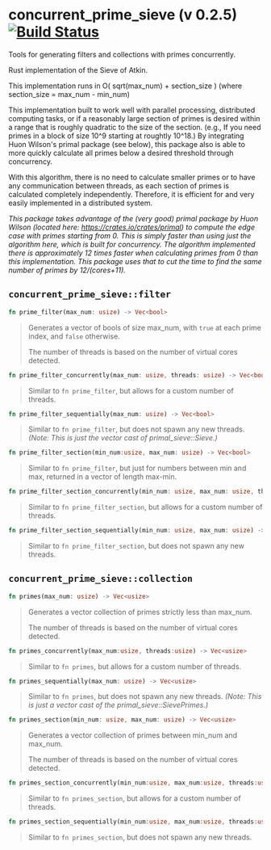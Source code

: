 
# concurrent_prime_sieve (v 0.2.5) [![Build Status](https://travis-ci.org/FrogBomb/prime_sieve.svg?branch=master)](https://travis-ci.org/FrogBomb/prime_sieve)
Tools for generating filters and collections with primes concurrently.

Rust implementation of the Sieve of Atkin.

This implementation runs in O( sqrt(max_num) + section_size )
(where section_size = max_num - min_num)

This implementation built to work well with parallel processing, distributed computing tasks, or if a reasonably large section of primes is desired within a range that is roughly quadratic to the size of the section. (e.g., If you need primes in a block of size 10^9 starting at roughtly 10^18.) By integrating Huon Wilson's primal package (see below), this package also is able to more quickly calculate all primes below a desired threshold through concurrency.

With this algorithm, there is no need to calculate smaller primes or to have any communication between threads, as each section of primes is calculated completely independently. Therefore, it is efficient for and very easily implemented in a distributed system.

*This package takes advantage of the (very good) primal package by Huon Wilson (located here: https://crates.io/crates/primal) to compute the edge case with primes starting from 0. This is simply faster than using just the algorithm here, which is built for concurrency. The algorithm implemented there is approximately 12 times faster when calculating primes from 0 than this implementation. This package uses that to cut the time to find the same number of primes by 12/(cores+11).*

## `concurrent_prime_sieve::filter`
```Rust
fn prime_filter(max_num: usize) -> Vec<bool>
```
>Generates a vector of bools of size max_num, with `true` at each prime index, and `false` otherwise.
>
>The number of threads is based on the number of virtual cores detected.

```Rust
fn prime_filter_concurrently(max_num: usize, threads: usize) -> Vec<bool>
```
>Similar to `fn prime_filter`, but allows for a custom number of threads.

```Rust
fn prime_filter_sequentially(max_num: usize) -> Vec<bool>
```
>Similar to `fn prime_filter`, but does not spawn any new threads.
> _(Note: This is just the vector cast of primal_sieve::Sieve.)_

```Rust
fn prime_filter_section(min_num:usize, max_num: usize) -> Vec<bool>
```
>Similar to `fn prime_filter`, but just for numbers between min and max, returned in a vector of length max-min.

```Rust
fn prime_filter_section_concurrently(min_num: usize, max_num: usize, threads: usize) -> Vec<bool>
```
>Similar to `fn prime_filter_section`, but allows for a custom number of threads.

```Rust
fn prime_filter_section_sequentially(min_num: usize, max_num: usize) -> Vec<bool>
```
>Similar to `fn prime_filter_section`, but does not spawn any new threads.

## `concurrent_prime_sieve::collection`
```Rust
fn primes(max_num: usize) -> Vec<usize>
```
>Generates a vector collection of primes strictly less than max_num.
>
>The number of threads is based on the number of virtual cores detected.

```Rust
fn primes_concurrently(max_num:usize, threads:usize) -> Vec<usize>
```
>Similar to `fn primes`, but allows for a custom number of threads.

```Rust
fn primes_sequentially(max_num: usize) -> Vec<usize>
```
>Similar to `fn primes`, but does not spawn any new threads.
> _(Note: This is just a vector cast of the primal_sieve::SievePrimes.)_

```Rust
fn primes_section(min_num: usize, max_num: usize) -> Vec<usize>
```
>Generates a vector collection of primes between min_num and max_num.
>
>The number of threads is based on the number of virtual cores detected.

```Rust
fn primes_section_concurrently(min_num:usize, max_num:usize, threads:usize) -> Vec<usize>
```
>Similar to `fn primes_section`, but allows for a custom number of threads.

```Rust
fn primes_section_sequentially(min_num:usize, max_num:usize, threads:usize) -> Vec<usize>
```
>Similar to `fn primes_section`, but does not spawn any new threads.
